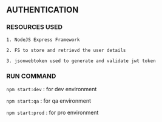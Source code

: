 ## AUTHENTICATION
### RESOURCES USED
`1. NodeJS Express Framework`

`2. FS to store and retrievd the user details`

`3. jsonwebtoken used to generate and validate jwt token`


### RUN COMMAND
`npm start:dev` : for dev environment

`npm start:qa` : for qa environment

`npm start:prod` : for pro environment


